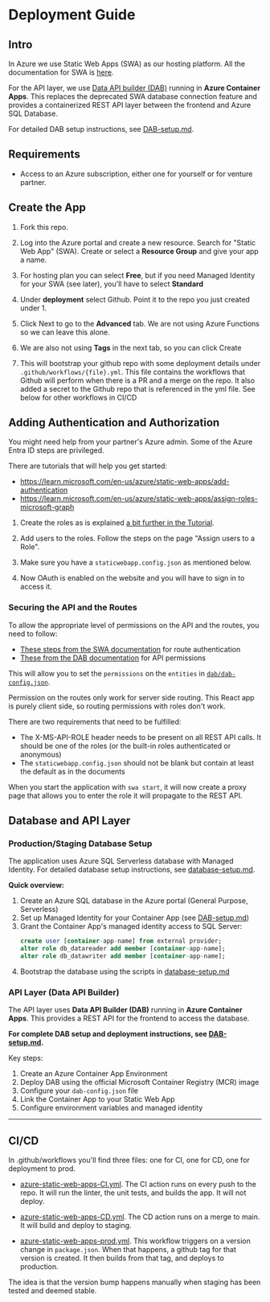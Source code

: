 # Deployment Guide

## Intro

In Azure we use Static Web Apps (SWA) as our hosting platform. All the documentation for SWA is [here](https://learn.microsoft.com/en-us/azure/static-web-apps/).

For the API layer, we use [Data API builder (DAB)](https://learn.microsoft.com/en-us/azure/data-api-builder/) running in **Azure Container Apps**. This replaces the deprecated SWA database connection feature and provides a containerized REST API layer between the frontend and Azure SQL Database.

For detailed DAB setup instructions, see [DAB-setup.md](DAB-setup.md).

## Requirements

- Access to an Azure subscription, either one for yourself or for venture partner.

## Create the App

1. Fork this repo. 

1. Log into the Azure portal and create a new resource. Search for "Static Web App" (SWA). Create or select a **Resource Group** and give your app a name. 
    
1. For hosting plan you can select **Free**, but if you need Managed Identity for your SWA (see later), you'll have to select **Standard**

1. Under **deployment** select Github. Point it to the repo you just created under 1.

1. Click Next to go to the **Advanced** tab. We are not using Azure Functions so we can leave this alone. 

1. We are also not using **Tags** in the next tab, so you can click Create

1. This will bootstrap your github repo with some deployment details under `.github/workflows/{file}.yml`. This file contains the workflows that Github will perform when there is a PR and a merge on the repo. It also added a secret to the Github repo that is referenced in the yml file. See below for other workflows in CI/CD

## Adding Authentication and Authorization

You might need help from your partner's Azure admin. Some of the Azure Entra ID steps are privileged. 

There are tutorials that will help you get started:
- https://learn.microsoft.com/en-us/azure/static-web-apps/add-authentication
- https://learn.microsoft.com/en-us/azure/static-web-apps/assign-roles-microsoft-graph


1. Create the roles as is explained [a bit further in the Tutorial](https://learn.microsoft.com/en-us/azure/static-web-apps/assign-roles-microsoft-graph#create-roles).

1. Add users to the roles. Follow the steps on the page "Assign users to a Role". 

1. Make sure you have a ```staticwebapp.config.json``` as mentioned below. 

1. Now OAuth is enabled on the website and you will have to sign in to access it. 

### Securing the API and the Routes

To allow the appropriate level of permissions on the API and the routes, you need to follow:
- [These steps from the SWA documentation](https://learn.microsoft.com/en-us/azure/static-web-apps/authentication-custom?tabs=aad%2Cinvitations#manage-roles) for route authentication
- [These from the DAB documentation](https://learn.microsoft.com/en-us/azure/data-api-builder/authorization) for API permissions

This will allow you to set the `permissions` on the `entities` in [`dab/dab-config.json`](../dab/dab-config.json).

Permission on the routes only work for server side routing. This React app is purely client side, so routing permissions with roles don't work.

There are two requirements that need to be fulfilled:
- The X-MS-API-ROLE header needs to be present on all REST API calls. It should be one of the roles (or the built-in roles authenticated or anonymous)
- The `staticwebapp.config.json` should not be blank but contain at least the default as in the documents

When you start the application with `swa start`, it will now create a proxy page that allows you to enter the role it will propagate to the REST API. 

## Database and API Layer

### Production/Staging Database Setup

The application uses Azure SQL Serverless database with Managed Identity. For detailed database setup instructions, see [database-setup.md](database-setup.md).

**Quick overview:**

1. Create an Azure SQL database in the Azure portal (General Purpose, Serverless)
2. Set up Managed Identity for your Container App (see [DAB-setup.md](DAB-setup.md))
3. Grant the Container App's managed identity access to SQL Server:
   ```sql
   create user [container-app-name] from external provider;
   alter role db_datareader add member [container-app-name];
   alter role db_datawriter add member [container-app-name];
   ```
4. Bootstrap the database using the scripts in [database-setup.md](database-setup.md)

### API Layer (Data API Builder)

The API layer uses **Data API Builder (DAB)** running in **Azure Container Apps**. This provides a REST API for the frontend to access the database.

**For complete DAB setup and deployment instructions, see [DAB-setup.md](DAB-setup.md).**

Key steps:
1. Create an Azure Container App Environment
2. Deploy DAB using the official Microsoft Container Registry (MCR) image
3. Configure your `dab-config.json` file
4. Link the Container App to your Static Web App
5. Configure environment variables and managed identity

---  

## CI/CD

In .github/workflows you'll find three files: one for CI, one for CD, one for deployment to prod. 

- [azure-static-web-apps-CI.yml](../.github/workflows/azure-static-web-apps-CI.yml).
The CI action runs on every push to the repo. It will run the linter, the unit tests, and builds the app. It will not deploy. 

- [azure-static-web-apps-CD.yml](../.github/workflows/azure-static-web-apps-CD.yml). The CD action runs on a merge to main. It will build and deploy to staging. 

- [azure-static-web-apps-prod.yml](../.github/workflows/azure-static-web-apps-prod.yml).
This workflow triggers on a version change in ```package.json```. 
When that happens, a github tag for that version is created. 
It then builds from that tag, and deploys to production. 

The idea is that the version bump happens manually when staging has been tested and deemed stable. 
